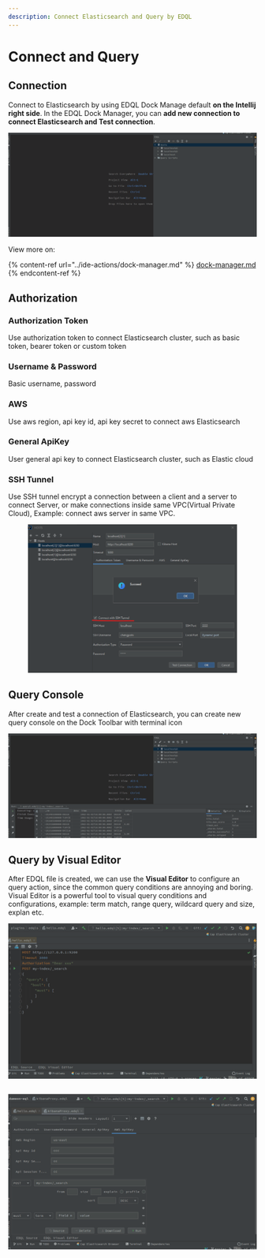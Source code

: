 ```yaml
---
description: Connect Elasticsearch and Query by EDQL
---
```


# Connect and Query

## Connection

Connect to Elasticsearch by using EDQL Dock Manage default **on the Intellij right side**. In the EDQL Dock Manager, you can **add new connection to connect Elasticsearch and Test connection**.

![](../.gitbook/assets/new-connection.gif)

View more on:

{% content-ref url="../ide-actions/dock-manager.md" %}
[dock-manager.md](../ide-actions/dock-manager.md)
{% endcontent-ref %}

## Authorization

### Authorization Token

Use authorization token to connect Elasticsearch cluster, such as basic token, bearer token or custom token

### Username & Password

Basic username, password

### AWS

Use aws region, api key id, api key secret to connect aws Elasticsearch

### General ApiKey

User general api key to connect Elasticsearch cluster, such as Elastic cloud

### SSH Tunnel

Use SSH tunnel encrypt a connection between a client and a server to connect Server, or make connections inside same VPC(Virtual Private Cloud), Example: connect aws server in same VPC.

<figure><img src="../.gitbook/assets/ssh-tunnel.png" alt=""><figcaption></figcaption></figure>

## Query Console

After create and test a connection of Elasticsearch, you can create new query console on the Dock Toolbar with terminal icon

![](../.gitbook/assets/query-console.gif)

## Query by Visual Editor

After EDQL file is created, we can use the **Visual Editor** to configure an query action, since the common query conditions are annoying and boring.  Visual Editor is a powerful tool to visual query conditions and configurations, example: term match, range query, wildcard query and size, explan etc.

![](../.gitbook/assets/configure-by-dashboard.gif)

```
```

![](../.gitbook/assets/new-visual.gif)
